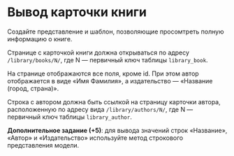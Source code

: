 # Вывод карточки книги

Создайте представление и шаблон, позволяющие просомтреть полную информацию о книге.

Странице с карточкой книги должна открываться по адресу `/library/books/N/`, где N — первичный ключ таблицы `library_book`.

На странице отображаются все поля, кроме id. При этом автор отображается в виде «Имя Фамилия», а издательство — «Название (город, страна)».

Строка с автором должна быть ссылкой на страницу карточки автора, расположенную по адресу вида `/library/authors/N/`, где N — первичный ключ таблицы `library_author`.

**Дополнительное задание (+5)**: для вывода значений строк «Название», «Автор» и «Издательство» используйте метод строкового представления модели.